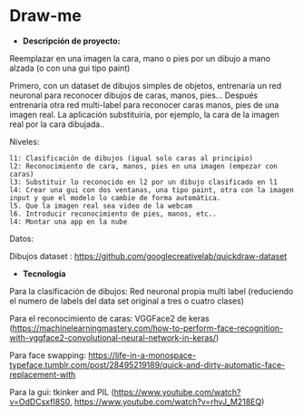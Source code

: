 # Draw-me

*   **Descripción de proyecto:**

Reemplazar en una imagen la cara, mano o pies por un dibujo a mano alzada (o con una gui tipo paint)

Primero, con un dataset de dibujos simples de objetos, entrenaría un red neuronal para reconocer dibujos de caras, manos, pies...
Después entrenaría otra red multi-label para reconocer caras manos, pies de una imagen real. La aplicación substituiría, por ejemplo, la cara de la imagen real por la cara dibujada..

Niveles:

    l1: Clasificación de dibujos (igual solo caras al principio)
    l2: Reconocimiento de cara, manos, pies en una imagen (empezar con caras)
    l3: Substituir lo reconocido en l2 por un dibujo clasificado en l1
    l4: Crear una gui con dos ventanas, una tipo paint, otra con la imagen input y que el modelo lo cambie de forma automática.
    l5. Que la imagen real sea video de la webcam
    l6. Introducir reconocimiento de pies, manos, etc..
    l4: Montar una app en la nube
Datos:

Dibujos dataset : https://github.com/googlecreativelab/quickdraw-dataset

*   **Tecnología**

Para la clasificación de dibujos: Red neuronal propia multi label (reduciendo el numero de labels del data set original a tres o cuatro clases)

Para el reconocimiento de caras: VGGFace2 de keras (https://machinelearningmastery.com/how-to-perform-face-recognition-with-vggface2-convolutional-neural-network-in-keras/)

Para face swapping: https://life-in-a-monospace-typeface.tumblr.com/post/28495219189/quick-and-dirty-automatic-face-replacement-with



Para la gui: tkinker and PIL (https://www.youtube.com/watch?v=OdDCsxfI8S0, https://www.youtube.com/watch?v=rhvJ_M218EQ)